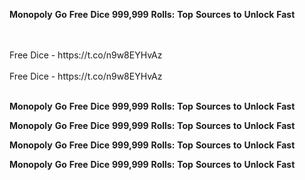 <strong>Monopoly</strong> <strong>Go</strong> <strong>Free</strong> <strong>Dice</strong> <strong>999,999</strong> <strong>Rolls:</strong> <strong>Top</strong> <strong>Sources</strong> <strong>to</strong> <strong>Unlock</strong> <strong>Fast</strong>

<br>
<br>Free Dice - https://t.co/n9w8EYHvAz
<br>
<br>Free Dice - https://t.co/n9w8EYHvAz
<br>
<br>

<strong>Monopoly</strong> <strong>Go</strong> <strong>Free</strong> <strong>Dice</strong> <strong>999,999</strong> <strong>Rolls:</strong> <strong>Top</strong> <strong>Sources</strong> <strong>to</strong> <strong>Unlock</strong> <strong>Fast</strong>

<strong>Monopoly</strong> <strong>Go</strong> <strong>Free</strong> <strong>Dice</strong> <strong>999,999</strong> <strong>Rolls:</strong> <strong>Top</strong> <strong>Sources</strong> <strong>to</strong> <strong>Unlock</strong> <strong>Fast</strong>

<strong>Monopoly</strong> <strong>Go</strong> <strong>Free</strong> <strong>Dice</strong> <strong>999,999</strong> <strong>Rolls:</strong> <strong>Top</strong> <strong>Sources</strong> <strong>to</strong> <strong>Unlock</strong> <strong>Fast</strong>

<strong>Monopoly</strong> <strong>Go</strong> <strong>Free</strong> <strong>Dice</strong> <strong>999,999</strong> <strong>Rolls:</strong> <strong>Top</strong> <strong>Sources</strong> <strong>to</strong> <strong>Unlock</strong> <strong>Fast</strong>
